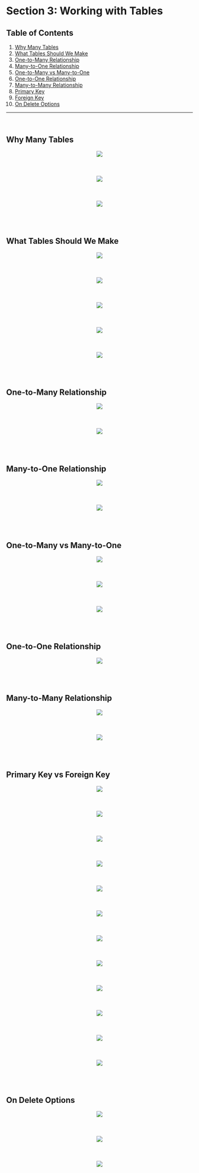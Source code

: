 # Section 3: Working with Tables

## Table of Contents

1. [Why Many Tables](#table-of-contents)
1. [What Tables Should We Make](#why-many-tables)
1. [One-to-Many Relationship](#one-to-one-relationship)
1. [Many-to-One Relationship](#many-to-one-relationship)
1. [One-to-Many vs Many-to-One](#one-to-many-vs-many-to-one)
1. [One-to-One Relationship](#one-to-many-relationship)
1. [Many-to-Many Relationship](#many-to-many-relationship)
1. [Primary Key](#primary-key)
1. [Foreign Key](#foreign-key)
1. [On Delete Options](#on-delete-options)

---

<br/>

## Why Many Tables
<div align="center"><img src="../../diagrams/04/sql-1.svg" /></div><br/><br/><br/>
<div align="center"><img src="../../diagrams/04/sql-2.svg" /></div><br/><br/><br/>
<div align="center"><img src="../../diagrams/04/sql-3.svg" /></div><br/><br/><br/>

## What Tables Should We Make
<div align="center"><img src="../../diagrams/04/sql-4.svg" /></div><br/><br/><br/>
<div align="center"><img src="../../diagrams/04/sql-5.svg" /></div><br/><br/><br/>
<div align="center"><img src="../../diagrams/04/sql-6.svg" /></div><br/><br/><br/>
<div align="center"><img src="../../diagrams/04/sql-7.svg" /></div><br/><br/><br/>
<div align="center"><img src="../../diagrams/04/sql-8.svg" /></div><br/><br/><br/>


## One-to-Many Relationship
<div align="center"><img src="../../diagrams/04/sql-9.svg" /></div><br/><br/><br/>
<div align="center"><img src="../../diagrams/04/sql-11.svg" /></div><br/><br/><br/>

## Many-to-One Relationship
<div align="center"><img src="../../diagrams/04/sql-10.svg" /></div><br/><br/><br/>
<div align="center"><img src="../../diagrams/04/sql-12.svg" /></div><br/><br/><br/>

## One-to-Many vs Many-to-One
<div align="center"><img src="../../diagrams/04/sql-13.svg" /></div><br/><br/><br/>
<div align="center"><img src="../../diagrams/04/sql-14.svg" /></div><br/><br/><br/>
<div align="center"><img src="../../diagrams/04/sql-15.svg" /></div><br/><br/><br/>


## One-to-One Relationship
<div align="center"><img src="../../diagrams/04/sql-16.svg" /></div><br/><br/><br/>

## Many-to-Many Relationship
<div align="center"><img src="../../diagrams/04/sql-17.svg" /></div><br/><br/><br/>
<div align="center"><img src="../../diagrams/04/sql-18.svg" /></div><br/><br/><br/>


## Primary Key vs Foreign Key
<div align="center"><img src="../../diagrams/04/sql-19.svg" /></div><br/><br/><br/>
<div align="center"><img src="../../diagrams/04/sql-20.svg" /></div><br/><br/><br/>
<div align="center"><img src="../../diagrams/04/sql-21.svg" /></div><br/><br/><br/>
<div align="center"><img src="../../diagrams/04/sql-22.svg" /></div><br/><br/><br/>

<div align="center"><img src="../../diagrams/05/sql-1.svg" /></div><br/><br/><br/>
<div align="center"><img src="../../diagrams/05/sql-2.svg" /></div><br/><br/><br/>
<div align="center"><img src="../../diagrams/05/sql-3.svg" /></div><br/><br/><br/>
<div align="center"><img src="../../diagrams/05/sql-4.svg" /></div><br/><br/><br/>
<div align="center"><img src="../../diagrams/05/sql-5.svg" /></div><br/><br/><br/>
<div align="center"><img src="../../diagrams/05/sql-6.svg" /></div><br/><br/><br/>
<div align="center"><img src="../../diagrams/05/sql-7.svg" /></div><br/><br/><br/>
<div align="center"><img src="../../diagrams/05/sql-8.svg" /></div><br/><br/><br/>

## On Delete Options
<div align="center"><img src="../../diagrams/05/sql-9.svg" /></div><br/><br/><br/>
<div align="center"><img src="../../diagrams/05/sql-10.svg" /></div><br/><br/><br/>
<div align="center"><img src="../../diagrams/05/sql-11.svg" /></div><br/><br/><br/>
